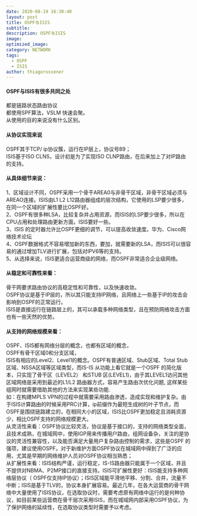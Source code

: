 ```yaml
---
date: 2020-08-19 16:30:40
layout: post
title: OSPF与ISIS
subtitle:
description: OSPF与ISIS
image:
optimized_image:
category: NETWORK
tags:
  - OSPF
  - ISIS
author: thiagorossener
---
```


#### OSPF与ISIS有很多共同之处
都是链路状态路由协议<br>
都使用SPF算法，VSLM 快速会聚。<br>
从使用的目的来说没有什么区别。


#### 从协议实现来说
OSPF其于TCP/ ip协议簇，运行在IP层上，协议号89；<br>
ISIS基于ISO CLNS，设计初是为了实现ISO CLNP路由，在后来加上了对IP路由的支持。


#### 从具体细节来说：
1、区域设计不同，OSPF采用一个骨干AREA0与非骨干区域，非骨干区域必须与AREAO连接。ISIS由L1 L2 L12路由器组成的层次结构，它使用的LSP要少很多，在同一个区域的扩展性要比OSPF好。<br>
2、OSPF有很多种LSA，比较复杂并占用资源，而ISIS的LSP要少很多，所以在CPU占用和处理路由更新方面，ISIS要好一些。<br>
3、ISIS 的定时器允许比OSPF更细的调节，可以提高收敛速度。华为、Cisco网络技术论坛<br>
4、OSPF数据格式不容易增加新的东西，要加，就需要新的LSA，而ISIS可以很容易的通过增加TLV进行扩展，包括对IPV6等的支持。<br>
5、从选择来说，ISIS更适合运营商级的网络，而OSPF非常适合企业级网络。

#### 从稳定和可靠性来看：
骨干网要求路由协议的高稳定性和可靠性，以及快速收敛。<br>
OSPF协议是基于IP层的，所以其只能支持IP网络，且网络上一些基于IP的攻击会影响到OSPF的正常运行。<br>
ISIS是直接运行在链路层上的，其可以承载多种网络类型，且在预防网络攻击方面也有一些天然的优势。

#### 从支持的网络规模来看：
OSPF、ISIS都有网络分层的概念，也都有区域的概念，<br>
OSPF有骨干区域0和分支区域，<br>
ISIS有相应的Level2、Level1的概念。OSPF有普通区域、Stub区域、Total Stub区域、NSSA区域等区域类型，而IS-IS 从功能上看它就是一个OSPF 的简化版本，只实现了骨干区（LEVEL2） 和STUB 区(LEVEL1)，由于其LEVEL1访问其他区域网络是采用到最近的L1/L2 路由器方式，容易产生路由次优化问题, 这样某些组网时就需要借助其他的方法来实现某些功能.<br>
如：在构建MPLS VPN的过程中就需要采用路由渗透，造成实现和维护复杂。由于ISIS计算路由的时候采用PRC计算，ip前缀作为最短生成树的叶子节点，而OSPF是围绕链路建立的，在相同大小的区域，ISIS比OSPF更加稳定且消耗资源少，相比OSPF支持的网络规模更大。<br>
从灵活性来看：OSPF协议比较灵活，协议是基于接口的，支持的网络类型全面，且技术成熟，在城域网中，使用IGP用来传播用户路由，组网设备杂，关注的是协议的灵活性兼容性，以及能否满足大量用户复杂路由控制的需求，这些是OSPF 的强项，建议使用OSPF。对于新维护方面OSPF协议在城域网中得到了广泛的应用，尤其是早期的网络维护人员对OSPF协议相当熟悉；<br>
从扩展性来看：ISIS结构严谨，运行稳定，IS-IS路由器只能属于一个区域，并且不提供对NBMA、P2MP接口的直接支持。ISIS可扩展性更好：ISIS能支持多种网络层协议（ OSPF仅支持IP协议）；ISIS区域能平滑地平移、分割、合并，流量不中断；ISIS是基于TLV的，协议本身扩展容易。最近几年，在各大运营商的骨干网络中大量使用了ISIS协议，在选取协议时，需要考虑原有网络中运行的是何种协议，如目前某些运营商在骨干层次采用ISIS，而在城域网内部采用OSPF协议，为了保护网络的延续性，在选取协议类型时需要予以考虑。
